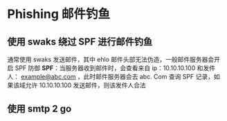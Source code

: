 # Phishing 邮件钓鱼

## 使用 swaks 绕过 SPF 进行邮件钓鱼
通常使用 swaks 发送邮件，其中 ehlo 邮件头部无法伪造，一般邮件服务器会开启 SPF 防御
**SPF**：当服务器收到邮件时，会查看来自 ip：10.10.10.100 和发件人： example@abc.com ，此时邮件服务器会去 abc. Com 查询 SPF 记录，如果该域允许 10.10.10.100 发送邮件，则该发件人合法



## 使用 smtp 2 go


